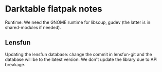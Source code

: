 Darktable flatpak notes
=======================

Runtime: We need the GNOME runtime for libsoup, gudev (the latter is
in shared-modules if needed).

Lensfun
-------

Updating the lensfun database: change the commit in lensfun-git and the database
will be to the latest version. We don't update the library due to API breakage.

